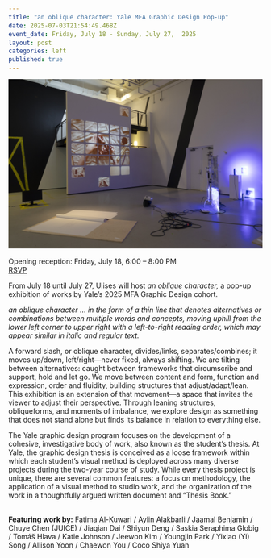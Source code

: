 ```yaml
---
title: "an oblique character: Yale MFA Graphic Design Pop-up"
date: 2025-07-03T21:54:49.468Z
event_date: Friday, July 18 - Sunday, July 27,  2025
layout: post
categories: left
published: true
---
```

![Yale MFA Pop-up, an oblique character](/assets/img/gd-25-installs-35.jpeg)

Opening reception: Friday, July 18, 6:00 – 8:00 PM\
[RSVP](https://www.eventbrite.com/e/an-oblique-character-yale-mfa-graphic-design-pop-up-tickets-1458591820399?aff=oddtdtcreator)

From July 18 until July 27, Ulises will host *an oblique character,* a pop-up exhibition of works by Yale’s 2025 MFA Graphic Design cohort.

*an oblique character … in the form of a thin line that denotes alternatives or combinations between multiple words and concepts, moving uphill from the lower left corner to upper right with a left-to-right reading order, which may appear similar in italic and regular text.*

A forward slash, or oblique character, divides/links, separates/combines; it moves up/down, left/right—never fixed, always shifting. We are tilting between alternatives: caught between frameworks that circumscribe and support, hold and let go. We move between content and form, function and expression, order and fluidity, building structures that adjust/adapt/lean. This exhibition is an extension of that movement—a space that invites the viewer to adjust their perspective. Through leaning structures, obliqueforms, and moments of imbalance, we explore design as something that does not stand alone but finds its balance in relation to everything else.

​​The Yale graphic design program focuses on the development of a cohesive, investigative body of work, also known as the student’s thesis. At Yale, the graphic design thesis is conceived as a loose framework within which each student’s visual method is deployed across many diverse projects during the two-year course of study. While every thesis project is unique, there are several common features: a focus on methodology, the application of a visual method to studio work, and the organization of the work in a thoughtfully argued written document and “Thesis Book.”

**\
Featuring work by:** Fatima Al-Kuwari / Aylin Alakbarli / Jaamal Benjamin / Chuye Chen (JUICE) / Jiaqian Dai / Shiyun Deng / Saskia Seraphima Globig / Tomáš Hlava / Katie Johnson / Jeewon Kim / Youngjin Park / Yixiao (Yi) Song / Allison Yoon / Chaewon You / Coco Shiya Yuan
